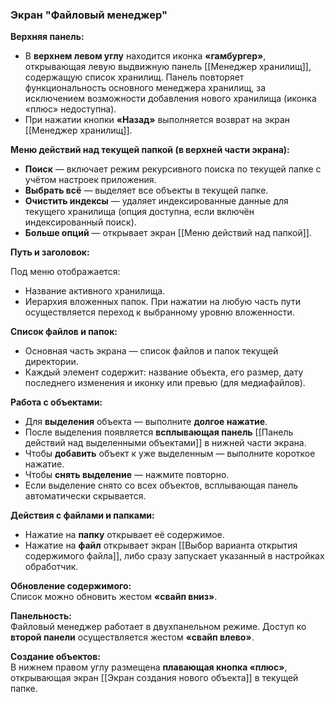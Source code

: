 ### Экран "Файловый менеджер"

**Верхняя панель:**

- В **верхнем левом углу** находится иконка **«гамбургер»**, открывающая левую выдвижную панель [[Менеджер хранилищ]], содержащую список хранилищ. Панель повторяет функциональность основного менеджера хранилищ, за исключением возможности добавления нового хранилища (иконка «плюс» недоступна).
- При нажатии кнопки **«Назад»** выполняется возврат на экран [[Менеджер хранилищ]].
    

**Меню действий над текущей папкой (в верхней части экрана):**

- **Поиск** — включает режим рекурсивного поиска по текущей папке с учётом настроек приложения.
- **Выбрать всё** — выделяет все объекты в текущей папке.
-   **Очистить индексы** — удаляет индексированные данные для текущего хранилища (опция доступна, если включён индексированный поиск).
-   **Больше опций** — открывает экран [[Меню действий над папкой]].
    

**Путь и заголовок:**

Под меню отображается:

-   Название активного хранилища.
-   Иерархия вложенных папок. При нажатии на любую часть пути осуществляется переход к выбранному уровню вложенности.
    

**Список файлов и папок:**

-   Основная часть экрана — список файлов и папок текущей директории.
-   Каждый элемент содержит: название объекта, его размер, дату последнего изменения и иконку или превью (для медиафайлов).
    

**Работа с объектами:**

-   Для **выделения** объекта — выполните **долгое нажатие**.
-   После выделения появляется **всплывающая панель** [[Панель действий над выделенными объектами]] в нижней части экрана.
-   Чтобы **добавить** объект к уже выделенным — выполните короткое нажатие.
-   Чтобы **снять выделение** — нажмите повторно.
-   Если выделение снято со всех объектов, всплывающая панель автоматически скрывается.
    

**Действия с файлами и папками:**
-   Нажатие на **папку** открывает её содержимое.
-   Нажатие на **файл** открывает экран [[Выбор варианта открытия содержимого файла]], либо сразу запускает указанный в настройках обработчик.
    

**Обновление содержимого:**  
Список можно обновить жестом **«свайп вниз»**.

**Панельность:**  
Файловый менеджер работает в двухпанельном режиме. Доступ ко **второй панели** осуществляется жестом **«свайп влево»**.

**Создание объектов:**  
В нижнем правом углу размещена **плавающая кнопка «плюс»**, открывающая экран [[Экран создания нового объекта]] в текущей папке.